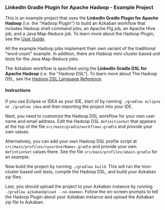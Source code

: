<!--
Copyright 2015 LinkedIn Corp.

Licensed under the Apache License, Version 2.0 (the "License"); you may not
use this file except in compliance with the License. You may obtain a copy of
the License at

http://www.apache.org/licenses/LICENSE-2.0

Unless required by applicable law or agreed to in writing, software
distributed under the License is distributed on an "AS IS" BASIS, WITHOUT
WARRANTIES OR CONDITIONS OF ANY KIND, either express or implied. See the
License for the specific language governing permissions and limitations under
the License.
-->

### LinkedIn Gradle Plugin for Apache Hadoop - Example Project

This is an example project that uses the **LinkedIn Gradle Plugin for Apache
Hadoop** (i.e. the "Hadoop Plugin") to build an Azkaban workflow that includes
Hadoop shell command jobs, an Apache Pig job, an Apache Hive job, and a Java
Map-Reduce job. To learn more about the Hadoop Plugin, see the
[User Guide](https://github.com/linkedin/linkedin-gradle-plugin-for-apache-hadoop/wiki/User-Guide).

All the example Hadoop jobs implement their own variant of the traditional
"word count" example. In addition, there are Hadoop mini-cluster based unit
tests for the Java Map-Reduce jobs.

The Azkaban workflow is specified using the **LinkedIn Gradle DSL for Apache
Hadoop** (i.e. the "Hadoop DSL"). To learn more about The Hadoop DSL, see the
[Hadoop DSL Language Reference](https://github.com/linkedin/linkedin-gradle-plugin-for-apache-hadoop/wiki/Hadoop-DSL-Language-Reference).

#### Instructions
If you use Eclipse or IDEA as your IDE, start of by running `./gradlew eclipse`
or `./gradlew idea` and then importing the project into your IDE.

Next, you need to customize the Hadoop DSL workflow for your own user name and
email address. Edit the Hadoop DSL `definitionSet` that appears at the top of
the file `src/main/gradle/workflows.gradle` and provide your own values.

Alternatively, you can add your own Hadoop DSL profile script at
`src/main/profiles/<yourUserName>.gradle` and provide your own `defintionSet`
values there. See the file `src/main/profiles/abain.gradle` for an example.

Now build the project by running `./gradlew build`. This will run the
mini-cluster based unit tests, compile the Hadoop DSL, and build your Azkaban
zip files.

Last, you should upload the project to your Azkaban instance by running
`./gradlew azkabanUpload --no-daemon`. Follow the on-screen prompts to tell the
Hadoop Plugin about your Azkaban instance and upload the Azkaban zip file to
Azkaban.
